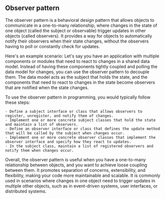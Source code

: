 ## Observer pattern

The observer pattern is a behavioral design pattern that allows objects to communicate in a one-to-many relationship, where changes in the state of one object (called the subject or observable) trigger updates in other objects (called observers). It provides a way for objects to automatically notify their observers when their state changes, without the observers having to poll or constantly check for updates.

Here's an example scenario: Let's say you have an application with multiple components or modules that need to react to changes in a shared data model. Instead of having these components tightly coupled and polling the data model for changes, you can use the observer pattern to decouple them. The data model acts as the subject that holds the state, and the components that need to react to changes in the state become observers that are notified when the state changes.

To use the observer pattern in programming, you would typically follow these steps:

    - Define a subject interface or class that allows observers to register, unregister, and notify them of changes.
    - Implement one or more concrete subject classes that hold the state and maintain a list of observers.
    - Define an observer interface or class that defines the update method that will be called by the subject when changes occur.
    - Implement one or more concrete observer classes that implement the observer interface and specify how they react to updates.
    - In the subject class, maintain a list of registered observers and notify them when changes occur.

Overall, the observer pattern is useful when you have a one-to-many relationship between objects, and you want to achieve loose coupling between them. It promotes separation of concerns, extensibility, and flexibility, making your code more maintainable and scalable. It is commonly used in scenarios where changes in one object need to trigger updates in multiple other objects, such as in event-driven systems, user interfaces, or distributed systems.